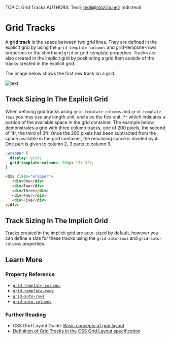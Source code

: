 TOPIC: Grid Tracks
AUTHORS: Teoli; teoli@mozilla.net; mdn:teoli

# Grid Tracks

A **grid track** is the space between two grid lines. They are defined in the explicit grid by using
the `grid-template-columns` and grid-template-rows properties or the shorthand
`grid` or grid-template properties. Tracks are also created in the implicit grid by
positioning a grid Item outside of the tracks created in the explicit grid.

The image below shows the first row track on a grid.

![text](https://mdn.mozillademos.org/files/14769/1_Grid_Track.png)

## Track Sizing In The Explicit Grid

When defining grid tracks using `grid-template-columns` and `grid-template-rows` you may
use any length unit, and also the flex unit, `fr` which indicates a portion of the available space
in the grid container. The example below demonstrates a grid with three column tracks, one of 200 pixels,
the second of 1fr, the third of 3fr. Once the 200 pixels has been subtracted from the space available
in the grid container, the remaining space is divided by 4.
One part is given to column 2, 3 parts to column 3.

```css
.wrapper {
  display: grid;
  grid-template-columns: 200px 1fr 3fr;
}
```

```html
<div class="wrapper">
   <div>One</div>
   <div>Two</div>
   <div>Three</div>
   <div>Four</div>
   <div>Five</div>
</div>
```

## Track Sizing In The Implicit Grid

Tracks created in the implicit grid are auto-sized by default, however you can define a size for these
tracks using the `grid-auto-rows` and `grid-auto-columns` properties.

## Learn More

### Property Reference

- [`grid-template-columns`](https://wiki.developer.mozilla.org/en-US/docs/Web/CSS/grid-template-columns)
- [`grid-template-rows`](https://wiki.developer.mozilla.org/en-US/docs/Web/CSS/grid-template-rows)
- [`grid-auto-rows`](https://wiki.developer.mozilla.org/en-US/docs/Web/CSS/grid-auto-rows)
- [`grid-auto-columns`](https://wiki.developer.mozilla.org/en-US/docs/Web/CSS/grid-auto-columns)

### Further Reading

- CSS Grid Layout Guide: [Basic concepts of grid layout](https://wiki.developer.mozilla.org/en-US/docs/Web/CSS/CSS_Grid_Layout/Basic_Concepts_of_Grid_Layout)
- [Definition of Grid Tracks in the CSS Grid Layout specification](https://drafts.csswg.org/css-grid/#grid-track-concept)

